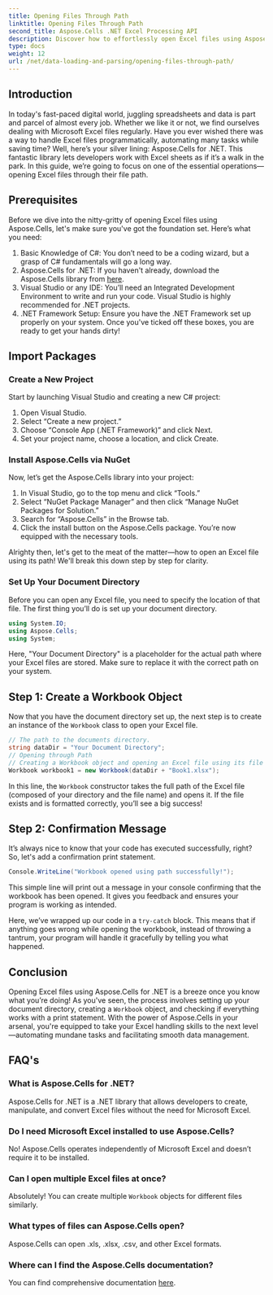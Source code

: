 ```yaml
---
title: Opening Files Through Path
linktitle: Opening Files Through Path
second_title: Aspose.Cells .NET Excel Processing API
description: Discover how to effortlessly open Excel files using Aspose.Cells for .NET with this detailed step-by-step guide.
type: docs
weight: 12
url: /net/data-loading-and-parsing/opening-files-through-path/
---
```

## Introduction
In today's fast-paced digital world, juggling spreadsheets and data is part and parcel of almost every job. Whether we like it or not, we find ourselves dealing with Microsoft Excel files regularly. Have you ever wished there was a way to handle Excel files programmatically, automating many tasks while saving time? Well, here’s your silver lining: Aspose.Cells for .NET. This fantastic library lets developers work with Excel sheets as if it’s a walk in the park. In this guide, we’re going to focus on one of the essential operations—opening Excel files through their file path.
## Prerequisites
 
Before we dive into the nitty-gritty of opening Excel files using Aspose.Cells, let's make sure you've got the foundation set. Here’s what you need:
1. Basic Knowledge of C#: You don’t need to be a coding wizard, but a grasp of C# fundamentals will go a long way.
2. Aspose.Cells for .NET: If you haven't already, download the Aspose.Cells library from [here](https://releases.aspose.com/cells/net/).
3. Visual Studio or any IDE: You’ll need an Integrated Development Environment to write and run your code. Visual Studio is highly recommended for .NET projects.
4. .NET Framework Setup: Ensure you have the .NET Framework set up properly on your system.
Once you've ticked off these boxes, you are ready to get your hands dirty!
## Import Packages
### Create a New Project
Start by launching Visual Studio and creating a new C# project:
1. Open Visual Studio.
2. Select “Create a new project.”
3. Choose “Console App (.NET Framework)” and click Next.
4. Set your project name, choose a location, and click Create.
### Install Aspose.Cells via NuGet
Now, let’s get the Aspose.Cells library into your project:
1. In Visual Studio, go to the top menu and click “Tools.”
2. Select “NuGet Package Manager” and then click “Manage NuGet Packages for Solution.”
3. Search for “Aspose.Cells” in the Browse tab.
4. Click the install button on the Aspose.Cells package. 
You’re now equipped with the necessary tools.

Alrighty then, let's get to the meat of the matter—how to open an Excel file using its path! We'll break this down step by step for clarity.
### Set Up Your Document Directory
Before you can open any Excel file, you need to specify the location of that file. The first thing you’ll do is set up your document directory.

```csharp
using System.IO;
using Aspose.Cells;
using System;
```

Here, "Your Document Directory" is a placeholder for the actual path where your Excel files are stored. Make sure to replace it with the correct path on your system. 
## Step 1: Create a Workbook Object 
Now that you have the document directory set up, the next step is to create an instance of the `Workbook` class to open your Excel file.

```csharp
// The path to the documents directory.
string dataDir = "Your Document Directory";
// Opening through Path
// Creating a Workbook object and opening an Excel file using its file path
Workbook workbook1 = new Workbook(dataDir + "Book1.xlsx");
```

In this line, the `Workbook` constructor takes the full path of the Excel file (composed of your directory and the file name) and opens it. If the file exists and is formatted correctly, you’ll see a big success!
## Step 2: Confirmation Message
It’s always nice to know that your code has executed successfully, right? So, let's add a confirmation print statement.

```csharp
Console.WriteLine("Workbook opened using path successfully!");
```

This simple line will print out a message in your console confirming that the workbook has been opened. It gives you feedback and ensures your program is working as intended.

Here, we’ve wrapped up our code in a `try-catch` block. This means that if anything goes wrong while opening the workbook, instead of throwing a tantrum, your program will handle it gracefully by telling you what happened.
## Conclusion
Opening Excel files using Aspose.Cells for .NET is a breeze once you know what you’re doing! As you've seen, the process involves setting up your document directory, creating a `Workbook` object, and checking if everything works with a print statement. With the power of Aspose.Cells in your arsenal, you're equipped to take your Excel handling skills to the next level—automating mundane tasks and facilitating smooth data management.
## FAQ's
### What is Aspose.Cells for .NET?
Aspose.Cells for .NET is a .NET library that allows developers to create, manipulate, and convert Excel files without the need for Microsoft Excel.
### Do I need Microsoft Excel installed to use Aspose.Cells?
No! Aspose.Cells operates independently of Microsoft Excel and doesn’t require it to be installed.
### Can I open multiple Excel files at once?
Absolutely! You can create multiple `Workbook` objects for different files similarly.
### What types of files can Aspose.Cells open?
Aspose.Cells can open .xls, .xlsx, .csv, and other Excel formats.
### Where can I find the Aspose.Cells documentation?
You can find comprehensive documentation [here](https://reference.aspose.com/cells/net/).

